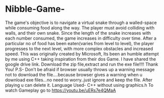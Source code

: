 # Nibble-Game-
The game's objective is to navigate a virtual snake through a walled-space while consuming food along the way. The player must avoid colliding with walls, and their own snake. Since the length of the snake increases with each number consumed, the game increases in difficulty over time. After a particular no of food has been eaten(varies from level to level), the player progresses to the next level, with more complex obstacles and increased speed. This was originally created by Microsoft, Its been an humble attempt by me using C++ taking inspiration from their dos Game. I have shared the google drive link. Download the zip file,extract and run the exe file!!!! Thank You! P.S- Don't be afraid if browser usually throws up a warning message not to download the file....because browser gives a warning when u download exe files...no need to worry..just ignore and keep the file. After playing u can delete it.  Language Used- C++ without using graphics.h  To watch Gameplay go to https://youtu.be/uERs7e4QMaA
